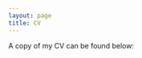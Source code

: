```yaml
---
layout: page
title: CV
---
```


A copy of my CV can be found below: 

<object data="files/CV_RYW (10pt).pdf" width="1000" height="1000" type='application/pdf'></object>
